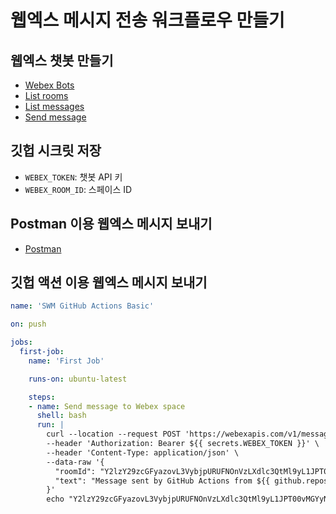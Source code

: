 # 웹엑스 메시지 전송 워크플로우 만들기 #

## 웹엑스 챗봇 만들기 ##

* [Webex Bots](https://developer.webex.com/docs/bots)
* [List rooms](https://developer.webex.com/docs/api/v1/rooms/list-rooms)
* [List messages](https://developer.webex.com/docs/api/v1/messages/list-messages)
* [Send message](https://developer.webex.com/docs/api/v1/messages/create-a-message)


## 깃헙 시크릿 저장 ##

* `WEBEX_TOKEN`: 챗봇 API 키
* `WEBEX_ROOM_ID`: 스페이스 ID


## Postman 이용 웹엑스 메시지 보내기 ##

* [Postman](https://getpostman.com/)


## 깃헙 액션 이용 웹엑스 메시지 보내기 ##

```yaml
name: 'SWM GitHub Actions Basic'

on: push

jobs:
  first-job:
    name: 'First Job'

    runs-on: ubuntu-latest

    steps:
    - name: Send message to Webex space
      shell: bash
      run: |
        curl --location --request POST 'https://webexapis.com/v1/messages' \
        --header 'Authorization: Bearer ${{ secrets.WEBEX_TOKEN }}' \
        --header 'Content-Type: application/json' \
        --data-raw '{
          "roomId": "Y2lzY29zcGFyazovL3VybjpURUFNOnVzLXdlc3QtMl9yL1JPT00vMGYyN2NhZjAtZDNiOS0xMWVkLWFlZDQtY2I1ZmM2YTNmZmFj",
          "text": "Message sent by GitHub Actions from ${{ github.repository }}"
        }'
        echo "Y2lzY29zcGFyazovL3VybjpURUFNOnVzLXdlc3QtMl9yL1JPT00vMGYyN2NhZjAtZDNiOS0xMWVkLWFlZDQtY2I1ZmM2YTNmZmFj"
```
